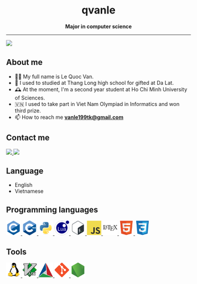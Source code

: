 <h1 align="center"><b>qvanle</b></h1>
<p align="center"><b>Major in computer science</b></p>

---


![](https://komarev.com/ghpvc/?username=qvanle)

## About me 
- 👨‍💻 My full name is Le Quoc Van.
- 🏫 I used to studied at Thang Long high school for gifted at Da Lat.
- 🕰 At the moment, I'm a second year student at Ho Chi Minh University of Sciences.
- 🇻🇳 I used to take part in Viet Nam Olympiad in Informatics and won third prize.
- 📫 How to reach me **vanle199tk@gmail.com**

## Contact me

<div>
  <a href="https://github.com/qvanle">
    <img src="https://img.shields.io/badge/GitHub-100000?style=for-the-badge&logo=github&logoColor=white"/>
  <a href="https://www.facebook.com/qvanleye">
  <img src = "https://img.shields.io/badge/Facebook-1877F2?style=for-the-badge&logo=facebook&logoColor=white"/>
  </a>
</div>

## Language 
- English
- Vietnamese 

## Programming languages
<p align="left">  
  <a href="https://www.w3schools.com/c/" target="_blank"> 
    <img src="https://raw.githubusercontent.com/devicons/devicon/master/icons/c/c-original.svg" alt="c" width="40" height="40"/> 
  </a> 
  <a href="https://www.w3schools.com/cpp/" target="_blank"> 
    <img src="https://raw.githubusercontent.com/devicons/devicon/master/icons/cplusplus/cplusplus-original.svg" alt="cplusplus" width="40" height="40"/> 
  </a>
  <a href="https://www.python.org" target="_blank"> 
    <img src="https://raw.githubusercontent.com/devicons/devicon/master/icons/python/python-original.svg" alt="python" width="40" height="40"/> 
  </a> 
  <a href="https://www.lua.org" target="_blank"> 
    <img src="https://raw.githubusercontent.com/devicons/devicon/master/icons/lua/lua-original-wordmark.svg" alt="lua" width="40" height="40"/> 
  </a> 
    <a href="https://www.gnu.org/software/bash/" target="_blank"> 
    <img src="https://raw.githubusercontent.com/devicons/devicon/master/icons/bash/bash-original.svg" alt="bash" width="40" height="40"/> 
  </a> 
  
  </a> 
    <a href="https://www.w3schools.com/js" target="_blank"> 
    <img src="https://raw.githubusercontent.com/devicons/devicon/master/icons/javascript/javascript-original.svg" alt="bash" width="40" height="40"/> 
  </a> 

  </a> 
    <a href="(https://www.latex-project.org/)" target="_blank"> 
    <img src="https://raw.githubusercontent.com/devicons/devicon/master/icons/latex/latex-original.svg" alt="bash" width="40" height="40"/> 
  </a> 

  </a> 
    <a href="https://www.w3schools.com/html/" target="_blank"> 
    <img src="https://raw.githubusercontent.com/devicons/devicon/master/icons/html5/html5-original.svg" alt="bash" width="40" height="40"/> 
  </a> 

  </a> 
    <a href="https://www.w3schools.com/css/" target="_blank"> 
    <img src="https://raw.githubusercontent.com/devicons/devicon/master/icons/css3/css3-original.svg" alt="bash" width="40" height="40"/> 
  </a> 

</p>

## Tools 
<p align="left">  
  <a href="https://wiki.archlinux.org" target="_blank"> 
    <img src="https://raw.githubusercontent.com/devicons/devicon/master/icons/linux/linux-original.svg" alt="c" width="40" height="40"/> 
  </a>

  <a href="https://neovim.io/" target="_blank"> 
    <img src="https://raw.githubusercontent.com/devicons/devicon/master/icons/vim/vim-original.svg" alt="c" width="40" height="40"/> 
  </a>
  <a href="https://cmake.org/" target="_blank"> 
    <img src="https://raw.githubusercontent.com/devicons/devicon/master/icons/cmake/cmake-original.svg" alt="c" width="40" height="40"/> 
  </a>

  <a href="https://git-scm.com" target="_blank"> 
    <img src="https://raw.githubusercontent.com/devicons/devicon/master/icons/git/git-original.svg" alt="c" width="40" height="40"/> 
  </a>  

 <a href="https://nodejs.org" target="_blank"> 
    <img src="https://raw.githubusercontent.com/devicons/devicon/master/icons/nodejs/nodejs-original.svg" alt="c" width="40" height="40"/> 
  </a>  


  
</p>
